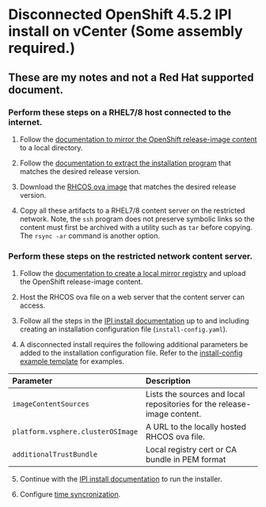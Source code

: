# Disconnected OpenShift 4.5.2 IPI install on vCenter (Some assembly required.)
##  These are my notes and not a Red Hat supported document.

### Perform these steps on a RHEL7/8 host connected to the internet.

1. Follow the [documentation to mirror the OpenShift release-image content](https://docs.openshift.com/container-platform/4.5/installing/install_config/installing-restricted-networks-preparations.html#installing-restricted-networks-preparations) to a local directory.

2. Follow the [documentation to extract the installation program](https://docs.openshift.com/container-platform/4.5/installing/install_config/installing-restricted-networks-preparations.html#installation-mirror-repository_installing-restricted-networks-preparations) that matches
the desired release version. 

3. Download the [RHCOS ova image](https://mirror.openshift.com/pub/openshift-v4/dependencies/rhcos/4.5/latest/rhcos-4.5.2-x86_64-vmware.x86_64.ova) that matches the desired release version.

4. Copy all these artifacts to a RHEL7/8 content server on the restricted network. Note, the `ssh` program does not preserve symbolic links so the content must first be archived with a utility such as `tar` before copying. The `rsync -ar` command is another option.

### Perform these steps on the restricted network content server.

1. Follow the [documentation to create a local mirror registry](https://docs.openshift.com/container-platform/4.5/installing/install_config/installing-restricted-networks-preparations.html#installing-restricted-networks-preparations) and upload the OpenShift release-image content. 

2. Host the RHCOS ova file on a web server that the content server can access.

3. Follow all the steps in the [IPI install documentation](https://docs.openshift.com/container-platform/4.5/installing/installing_vsphere/installing-vsphere-installer-provisioned-customizations.html) up to and including creating an installation configuration file (`install-config.yaml`).

4. A disconnected install requires the following additional
parameters be added to the installation configuration file. Refer to the [install-config example template](install-config-template.yaml) for examples.

| Parameter      | Description |
| :------------- | :---------- |
|`imageContentSources` |Lists the sources and local repositories for the release-image content.|
|`platform.vsphere.clusterOSImage`|A URL to the locally hosted RHCOS ova file.|
|`additionalTrustBundle`|Local registry cert or CA bundle in PEM format|

5. Continue with the [IPI install documentation](https://docs.openshift.com/container-platform/4.5/installing/installing_vsphere/installing-vsphere-installer-provisioned-customizations.html#installation-launching-installer_installing-vsphere-installer-provisioned-customizations) to run the installer.

6. Configure [time syncronization](https://docs.openshift.com/container-platform/4.5/installing/install_config/installing-customizing.html#installation-special-config-crony_installing-customizing).
